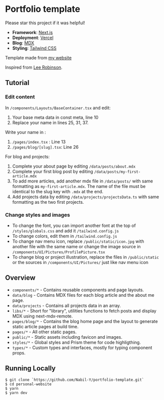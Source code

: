 # Portfolio template

Please star this project if it was helpful!

- **Framework**: [Next.js](https://nextjs.org/)
- **Deployment**: [Vercel](https://vercel.com)
- **Blog**: [MDX](https://mdxjs.com/)
- **Styling**: [Tailwind CSS](https://tailwindcss.com/)

Template made from [my website](https://nabil-y.com)

Inspired from [Lee Robinson](https://leerob.io).

## Tutorial

### Edit content

In `/components/Layouts/BaseContainer.tsx` and edit:

1. Your base meta data in const meta, line 10
1. Replace your name in lines 25, 31, 37.

Write your name in :

1. `/pages/index.tsx` : Line 13
1. `/pages/blog/[slug].tsx`: Line 26

For blog and projects:

1. Complete your about page by editing `/data/posts/about.mdx`
1. Complete your first blog post by editing `/data/posts/my-first-article.mdx`
1. To add more articles, add another mdx file in `/data/posts/` with same formatting as `my-first-article.mdx`. The name of the file must be identical to the slug key with `.mdx` at the end.
1. Add projects data by editing `/data/projects/projectsData.ts` with same formatting as the two first projects.

### Change styles and images

- To change the font, you can import another font at the top of `/styles/globals.css` and add it `/tailwind.config.js`
- To change colors, edit them in `/tailwind.config.js`
- To change nav menu icon, replace `/public/static/icon.jpg` with another file with the same name or change the image source in `/components/UI/Pictures/ProfilePicture.tsx`
- To change blog or project illustration, replace the files in `/public/static` or the sources in `/components/UI/Pictures/` just like nav menu icon

## Overview

- `components/*` - Contains reusable components and page layouts.
- `data/blog` - Contains MDX files for each blog article and the about me page.
- `data/projects` - Contains all projects data in an array.
- `libs/*` - Short for "library", utilities functions to fetch posts and display MDX using next-mdx-remote.
- `pages/blog/*` - Contains the blog home page and the layout to generate static article pages at build time.
- `pages/*` - All other static pages.
- `public/*` - Static assets including favicon and images.
- `styles/*` - Global styles and Prism theme for code highligthing.
- `types/*` - Custom types and interfaces, mostly for typing component props.

## Running Locally

```
$ git clone `https://github.com/Nabil-Y/portfolio-template.git`
$ cd personal-website
$ yarn
$ yarn dev
```
